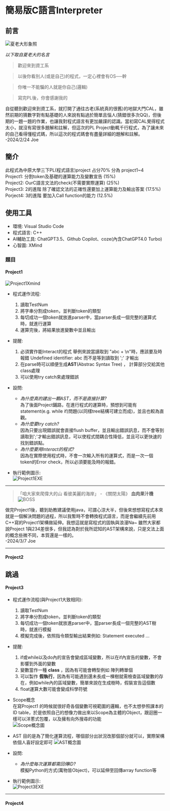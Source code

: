 # 簡易版C語言Interpreter

## 前言 

![夏老大形象照](/picture/HsiaBigWig.png)

*以下取自夏老大的名言*

> 歡迎來到資工系

> 以後你看別人(或是自己)的程式，一定心裡會有OS──幹

> 你唯一不能騙的人就是你自己(邏輯)

> 寫完PL後，你會感謝我的

自從聽到歡迎來到資工系，就打開了通往古老(系統真的很舊)的地獄大門CAL，雖然前期的猜數字對有點基礎的人來說有點過於簡單且惱人(猜錯很多次QQ)，但後期的一題一題的作業，也讓我對程式語言有更加嚴謹的認識。當初寫CAL覺得程式太小，就沒有寫很多題解和註解，但這次的PL Project動輒千行程式，為了讓未來的自己看得懂程式碼，所以這次的程式碼會有盡量詳細的題解和註解。  
-2024/2/24 Joe

  
## 簡介
此程式為中原大學三下PL(程式語言)project 占分70% 分為 project1~4  
Project1: 分割token及基礎的運算能力及變數宣告 (15%)  
Project2: OurC語言文法的check(不需要實際運算) (25%)  
Project3: 2的進階 除了確認文法的正確性還要加上運算能力及輸出答案  (17.5%)  
Porject4: 3的進階 要加入Call function的能力    (12.5%)

## 使用工具
- 環境:   Visual Studio Code
- 程式語言: C++
- AI輔助工具: ChatGPT3.5、Github Copilot、coze(內含ChatGPT4.0 Turbo)
- 心智圖: XMind


### 題目

#### Project1

![Project1Xmind](/picture/Xmind/Project1.png)

- 程式運作流程: 
    1. 讀取TestNum
    2. 將字串分割成token，並判斷token的類型
    3. 每切成功一個token就放進parser中，當parser長成一個完整的運算式時，就進行運算
    4. 運算完後，將結果放進變數中並且輸出

- 提醒:
    1. 必須實作能Interact的程式 舉例來說當讀取到 "abc + \n"時，應該要及時報錯 Undefined identifier: abc 而不是等到讀取到 ';' 才輸出
    2. 在parse時可以順便生成**AST**(Abstrac Syntax Tree) ， 計算部分交給其他class處理
    3. 可以使用try catch來處理錯誤

- 設問:  
    - *為什麼真的建出一顆AST，而不是直接計算?*  
        為了後面Project鋪路，在進行程式的運算時，預想到可能有statement(e.g. while if)問題(以同樣tree結構可建立而成)，並且也較為直觀。
    - *為什麼要try catch?*  
        因為只要出現錯誤就會直接flush buffer，並且輸出錯誤訊息，而不會等到讀取到';'才輸出錯誤訊息，可以使程式間耦合性降低，並且可以更快速的找到錯誤點。
    - *為什麼要用Interact的程式?*  
        因為在實際使用程式時，不會一次輸入所有的運算式，而是一次一個token的Error check，所以必須要能及時的報錯。

- 執行範例圖示:  
    ![Project1EXE](/picture/project/project1.png)
---
> 「咱大家來爬偉大的山 看彼美麗的海岸」 - 《關閉太陽》 **血肉果汁機**
![BOSS](/picture/Boss.png)

做完Project1後，聽到助教建議使用java，可謂心涼大半，但後來想想寫程式本來就是一個解決問題的過程，所以我暫時不會轉換程式語言，而是會繼續先前用C++寫的Project1架構做延伸。我想這就是寫程式的固執與浪漫Na~  雖然大家都說Project 1與234差很多，但我認為對於我所認知的AST架構來說，只是文法上面的概念些微不同，本質還是一樣的。  
-2024/3/7 Joe

---
#### Project2
 跳過
---
#### Project3
- 程式運作流程(與Project1大致相同): 
    1. 讀取TestNum
    2. 將字串分割成token，並判斷token的類型
    3. 每切成功一個token就放進parser中，當parser長成一個完整的AST樹時，就進行模擬
    4. 模擬完成後，依照指令類型輸出結果例如: Statement executed ...

- 提醒:
    1. if或while以及do內的宣告會變成區域變數，所以在if內宣告的變數，不會影響到外面的變數
    2. 變數當作一種 **class** ，因為有可能會轉型例如 陣列轉單個
    3. 可以製作 **假執行**，因為有可能遇到還未長成一棵樹就需檢查區域變數的存在，例如while內的區域變數，簡單來說在生成樹時，假裝宣告這個數
    4. float運算大數可能會變成科學符號

- Scope概念  
在寫Project1 的時候就很好奇各個變數可視範圍的邏輯，也不太想參照課本的ID table，於是依照自己的想像力做出來以Scope為主體的Object，跟迴圈一樣可以洋蔥式包覆，以及擁有向外搜尋的功能  
![Scope概念圖](/picture/ScopeConcept.jpg)

- AST
目的是為了簡化運算流程，哪個部分出狀況改那個部分就可以，實際架構依個人喜好設定即可
![AST概念圖](/picture/Xmind/AST.png)

- 設問:  
    - *為什麼每次運算都需回傳ID?*  
        模擬Python的方式(萬物皆Object)，可以延伸至回傳array function等

- 執行範例圖示:  
    ![Project3EXE](/picture/project/Project3.png)

---
#### Project4





